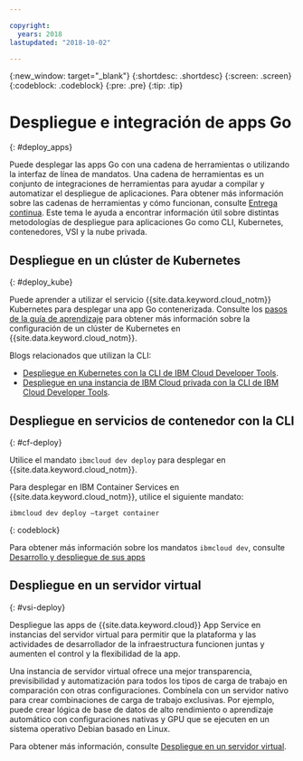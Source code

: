 ```yaml
---

copyright:
  years: 2018
lastupdated: "2018-10-02"

---
```


{:new_window: target="_blank"}
{:shortdesc: .shortdesc}
{:screen: .screen}
{:codeblock: .codeblock}
{:pre: .pre}
{:tip: .tip}

# Despliegue e integración de apps Go
{: #deploy_apps}

Puede desplegar las apps Go con una cadena de herramientas o utilizando la interfaz de línea de mandatos. Una cadena de herramientas es un conjunto de integraciones de herramientas para ayudar a compilar y automatizar el despliegue de aplicaciones. Para obtener más información sobre las cadenas de herramientas y cómo funcionan, consulte [Entrega continua](/docs/services/ContinuousDelivery/index.html). Este tema le ayuda a encontrar información útil sobre distintas metodologías de despliegue para aplicaciones Go como CLI, Kubernetes, contenedores, VSI y la nube privada.

## Despliegue en un clúster de Kubernetes
{: #deploy_kube}

Puede aprender a utilizar el servicio {{site.data.keyword.cloud_notm}} Kubernetes para desplegar una app Go contenerizada. Consulte los [pasos de la guía de aprendizaje](https://console.bluemix.net/docs/containers/cs_cluster.html#cs_cluster) para obtener más información sobre la configuración de un clúster de Kubernetes en {{site.data.keyword.cloud_notm}}.

Blogs relacionados que utilizan la CLI:
* [Despliegue en Kubernetes con la CLI de IBM Cloud Developer Tools](https://www.ibm.com/blogs/bluemix/2017/09/deploying-kubernetes-ibm-cloud-ibm-cloud-developer-tools-cli/).
* [Despliegue en una instancia de IBM Cloud privada con la CLI de IBM Cloud Developer Tools](https://www.ibm.com/blogs/bluemix/2017/09/deploying-ibm-cloud-private-ibm-cloud-developer-tools-cli/).

## Despliegue en servicios de contenedor con la CLI
{: #cf-deploy}

Utilice el mandato `ibmcloud dev deploy` para desplegar en {{site.data.keyword.cloud_notm}}. 

Para desplegar en IBM Container Services en {{site.data.keyword.cloud_notm}}, utilice el siguiente mandato:
```
ibmcloud dev deploy –target container 
```
{: codeblock}

Para obtener más información sobre los mandatos `ibmcloud dev`, consulte [Desarrollo y despliegue de sus apps](/docs/cli/idt/index.html)

## Despliegue en un servidor virtual
{: #vsi-deploy}

Despliegue las apps de {{site.data.keyword.cloud}} App Service en instancias del servidor virtual para permitir que la plataforma y las actividades de desarrollador de la infraestructura funcionen juntas y aumenten el control y la flexibilidad de la app.

Una instancia de servidor virtual ofrece una mejor transparencia, previsibilidad y automatización para todos los tipos de carga de trabajo en comparación con otras configuraciones. Combínela con un servidor nativo para crear combinaciones de carga de trabajo exclusivas. Por ejemplo, puede crear lógica de base de datos de alto rendimiento o aprendizaje automático con configuraciones nativas y GPU que se ejecuten en un sistema operativo Debian basado en Linux.

Para obtener más información, consulte [Despliegue en un servidor virtual](/docs/apps/vsi-deploy.html).



